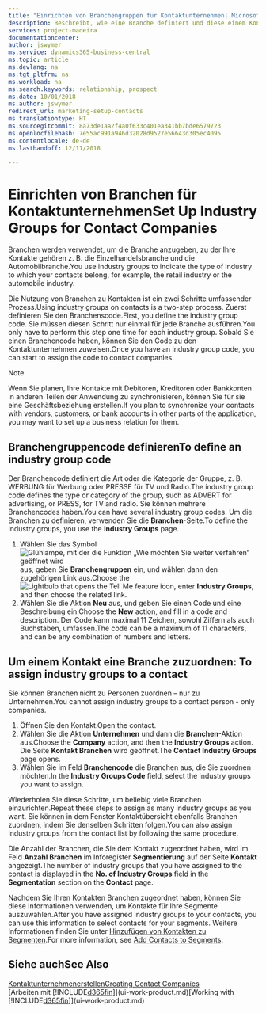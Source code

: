 ```yaml
---
title: "Einrichten von Branchengruppen für Kontaktunternehmen| Microsoft Docs"
description: Beschreibt, wie eine Branche definiert und diese einem Kontaktunternehmen, beispielsweise Einzelhandelsbranche, oder der Automobilindustrie zuweist.
services: project-madeira
documentationcenter: 
author: jswymer
ms.service: dynamics365-business-central
ms.topic: article
ms.devlang: na
ms.tgt_pltfrm: na
ms.workload: na
ms.search.keywords: relationship, prospect
ms.date: 10/01/2018
ms.author: jswymer
redirect_url: marketing-setup-contacts
ms.translationtype: HT
ms.sourcegitcommit: 8a73de1aa2f4a0f633c401ea341bb7bde6579723
ms.openlocfilehash: 7e55ac991a946d32028d9527e56643d305ec4095
ms.contentlocale: de-de
ms.lasthandoff: 12/11/2018

---
```

# <a name="set-up-industry-groups-for-contact-companies"></a><span data-ttu-id="11b7a-103">Einrichten von Branchen für Kontaktunternehmen</span><span class="sxs-lookup"><span data-stu-id="11b7a-103">Set Up Industry Groups for Contact Companies</span></span>
<span data-ttu-id="11b7a-104">Branchen werden verwendet, um die Branche anzugeben, zu der Ihre Kontakte gehören z. B. die Einzelhandelsbranche und die Automobilbranche.</span><span class="sxs-lookup"><span data-stu-id="11b7a-104">You use industry groups to indicate the type of industry to which your contacts belong, for example, the retail industry or the automobile industry.</span></span>

<span data-ttu-id="11b7a-105">Die Nutzung von Branchen zu Kontakten ist ein zwei Schritte umfassender Prozess.</span><span class="sxs-lookup"><span data-stu-id="11b7a-105">Using industry groups on contacts is a two-step process.</span></span> <span data-ttu-id="11b7a-106">Zuerst definieren Sie den Branchenscode.</span><span class="sxs-lookup"><span data-stu-id="11b7a-106">First, you define the industry group code.</span></span> <span data-ttu-id="11b7a-107">Sie müssen diesen Schritt nur einmal für jede Branche ausführen.</span><span class="sxs-lookup"><span data-stu-id="11b7a-107">You only have to perform this step one time for each industry group.</span></span> <span data-ttu-id="11b7a-108">Sobald Sie einen Branchencode haben, können Sie den Code zu den Kontaktunternehmen zuweisen.</span><span class="sxs-lookup"><span data-stu-id="11b7a-108">Once you have an industry group code, you can start to assign the code to contact companies.</span></span>

> [!NOTE]  
>   <span data-ttu-id="11b7a-109">Wenn Sie planen, Ihre Kontakte mit Debitoren, Kreditoren oder Bankkonten in anderen Teilen der Anwendung zu synchronisieren, können Sie für sie eine Geschäftsbeziehung erstellen.</span><span class="sxs-lookup"><span data-stu-id="11b7a-109">If you plan to synchronize your contacts with vendors, customers, or bank accounts in other parts of the application, you may want to set up a business relation for them.</span></span>

## <a name="to-define-an-industry-group-code"></a><span data-ttu-id="11b7a-110">Branchengruppencode definieren</span><span class="sxs-lookup"><span data-stu-id="11b7a-110">To define an industry group code</span></span>
<span data-ttu-id="11b7a-111">Der Branchencode definiert die Art oder die Kategorie der Gruppe, z. B. WERBUNG für Werbung oder PRESSE für TV und Radio.</span><span class="sxs-lookup"><span data-stu-id="11b7a-111">The industry group code defines the type or category of the group, such as ADVERT for advertising, or PRESS, for TV and radio.</span></span> <span data-ttu-id="11b7a-112">Sie können mehrere Branchencodes haben.</span><span class="sxs-lookup"><span data-stu-id="11b7a-112">You can have several industry group codes.</span></span> <span data-ttu-id="11b7a-113">Um die Branchen zu definieren, verwenden Sie die **Branchen**-Seite.</span><span class="sxs-lookup"><span data-stu-id="11b7a-113">To define the industry groups, you use the **Industry Groups** page.</span></span>

1. <span data-ttu-id="11b7a-114">Wählen Sie das Symbol ![Glühlampe, mit der die Funktion „Wie möchten Sie weiter verfahren“ geöffnet wird](media/ui-search/search_small.png "Wie möchten Sie weiter verfahren?") aus, geben Sie **Branchengruppen** ein, und wählen dann den zugehörigen Link aus.</span><span class="sxs-lookup"><span data-stu-id="11b7a-114">Choose the ![Lightbulb that opens the Tell Me feature](media/ui-search/search_small.png "Tell me what you want to do") icon, enter **Industry Groups**, and then choose the related link.</span></span>
2. <span data-ttu-id="11b7a-115">Wählen Sie die Aktion **Neu** aus, und geben Sie einen Code und eine Beschreibung ein.</span><span class="sxs-lookup"><span data-stu-id="11b7a-115">Choose the **New** action, and fill in a code and description.</span></span> <span data-ttu-id="11b7a-116">Der Code kann maximal 11 Zeichen, sowohl Ziffern als auch Buchstaben, umfassen.</span><span class="sxs-lookup"><span data-stu-id="11b7a-116">The code can be a maximum of 11 characters, and can be any combination of numbers and letters.</span></span>

## <span data-ttu-id="11b7a-117"><a name="AssignIndustryGroupContact">Um einem Kontakt eine Branche zuzuordnen:</a></span><span class="sxs-lookup"><span data-stu-id="11b7a-117"><a name="AssignIndustryGroupContact"></a> To assign industry groups to a contact</span></span>
<span data-ttu-id="11b7a-118">Sie können Branchen nicht zu Personen zuordnen – nur zu Unternehmen.</span><span class="sxs-lookup"><span data-stu-id="11b7a-118">You cannot assign industry groups to a contact person - only companies.</span></span>

1. <span data-ttu-id="11b7a-119">Öffnen Sie den Kontakt.</span><span class="sxs-lookup"><span data-stu-id="11b7a-119">Open the contact.</span></span>
2. <span data-ttu-id="11b7a-120">Wählen Sie die Aktion **Unternehmen** und dann die **Branchen**-Aktion aus.</span><span class="sxs-lookup"><span data-stu-id="11b7a-120">Choose the **Company** action, and then the **Industry Groups** action.</span></span> <span data-ttu-id="11b7a-121">Die Seite **Kontakt Branchen** wird geöffnet.</span><span class="sxs-lookup"><span data-stu-id="11b7a-121">The **Contact Industry Groups** page opens.</span></span>
3. <span data-ttu-id="11b7a-122">Wählen Sie im Feld **Branchencode** die Branchen aus, die Sie zuordnen möchten.</span><span class="sxs-lookup"><span data-stu-id="11b7a-122">In the **Industry Groups Code** field, select the industry groups you want to assign.</span></span>

<span data-ttu-id="11b7a-123">Wiederholen Sie diese Schritte, um beliebig viele Branchen einzurichten.</span><span class="sxs-lookup"><span data-stu-id="11b7a-123">Repeat these steps to assign as many industry groups as you want.</span></span> <span data-ttu-id="11b7a-124">Sie können in dem Fenster Kontaktübersicht ebenfalls Branchen zuordnen, indem Sie denselben Schritten folgen.</span><span class="sxs-lookup"><span data-stu-id="11b7a-124">You can also assign industry groups from the contact list by following the same procedure.</span></span>

<span data-ttu-id="11b7a-125">Die Anzahl der Branchen, die Sie dem Kontakt zugeordnet haben, wird im Feld **Anzahl Branchen** im Inforegister **Segmentierung** auf der Seite **Kontakt** angezeigt.</span><span class="sxs-lookup"><span data-stu-id="11b7a-125">The number of industry groups that you have assigned to the contact is displayed in the **No. of Industry Groups** field in the **Segmentation** section on the **Contact** page.</span></span>

<span data-ttu-id="11b7a-126">Nachdem Sie Ihren Kontakten Branchen zugeordnet haben, können Sie diese Informationen verwenden, um Kontakte für Ihre Segmente auszuwählen.</span><span class="sxs-lookup"><span data-stu-id="11b7a-126">After you have assigned industry groups to your contacts, you can use this information to select contacts for your segments.</span></span> <span data-ttu-id="11b7a-127">Weitere Informationen finden Sie unter [Hinzufügen von Kontakten zu Segmenten](marketing-add-contact-segment.md).</span><span class="sxs-lookup"><span data-stu-id="11b7a-127">For more information, see [Add Contacts to Segments](marketing-add-contact-segment.md).</span></span>

## <a name="see-also"></a><span data-ttu-id="11b7a-128">Siehe auch</span><span class="sxs-lookup"><span data-stu-id="11b7a-128">See Also</span></span>
[<span data-ttu-id="11b7a-129">Kontaktunternehmenerstellen</span><span class="sxs-lookup"><span data-stu-id="11b7a-129">Creating Contact Companies</span></span>](marketing-create-contact-companies.md)  
<span data-ttu-id="11b7a-130">[Arbeiten mit [!INCLUDE[d365fin](includes/d365fin_md.md)]](ui-work-product.md)</span><span class="sxs-lookup"><span data-stu-id="11b7a-130">[Working with [!INCLUDE[d365fin](includes/d365fin_md.md)]](ui-work-product.md)</span></span>

